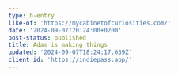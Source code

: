 ```yaml
---
type: h-entry
like-of: 'https://mycabinetofcuriosities.com/'
date: '2024-09-07T20:24:00+0200'
post-status: published
title: Adam is making things
updated: '2024-09-07T18:24:17.639Z'
client_id: 'https://indiepass.app/'
---
```


